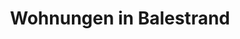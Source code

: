 ---
# HUGO
menu:
  main:
    weight: 2
    name: Wohnungen
url: /de/wohnungen

# SEO
sitemap:
  priority: 1

# CONTENT
title: Wohnungen in Balestrand
description: Wir nutzen Airbnb für die Buchung. Nachfolgend haben wir unsere zur Vermietung verfügbaren Apartments aufgelistet.
intro: Wir nutzen Airbnb für die Buchung. Nachfolgend haben wir unsere zur Vermietung verfügbaren Apartments aufgelistet.
intro-button-text: Klicken Sie für weitere praktische Informationen

---
